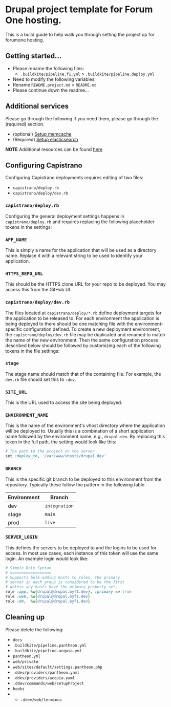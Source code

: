 # Drupal project template for Forum One hosting.

This is a build guide to help walk you through setting the project up for forumone hosting.

## Getting started...
* Please rename the following files:
    * `.buildkite/pipeline.f1.yml` > `.buildkite/pipeline.deploy.yml`
* Need to modify the following variables:
* Rename `README.project.md` > `README.md`
* Please continue down the readme...


## Additional services

Please go through the following if you need them, please go through the (required) section.

* (optional) [Setup memcache](../services/memcache.md)
* (Required) [Setup elasticsearch](../services/elasticsearch.md)

**NOTE** Additional resources can be found [here](../services/optional.md)


## Configuring Capistrano

Configuring Capistrano deployments requires editing of two files:

- `capistrano/deploy.rb`
- `capistrano/deploy/dev.rb`

### `capistrano/deploy.rb`

Configuring the general deployment settings happens in `capistrano/deploy.rb` and requires replacing the
following placeholder tokens in the settings:

### `APP_NAME`

This is simply a name for the application that will be used as a directory name. Replace it with a relevant
string to be used to identify your application.

### `HTTPS_REPO_URL`

This should be the HTTPS clone URL for your repo to be deployed. You may access this from the GitHub UI.

### `capistrano/deploy/dev.rb`

The files located at `capistrano/deploy/*.rb` define deployment targets for the application to be released to.
For each environment the application is being deployed to there should be one matching file with the
environment-specific configuration defined. To create a new deployment environment, the
`capistrano/deploy/dev.rb` file may be duplicated and renamed to match the name of the new environment. Then
the same configuration process described below should be followed by customizing each of the following tokens
in the file settings:

### `stage`

The stage name should match that of the containing file. For example, the `dev.rb` file should set this to `:dev`.

### `SITE_URL`

This is the URL used to access the site being deployed.

### `ENVIRONMENT_NAME`

This is the name of the environment's vhost directory where the application will be deployed to. Usually this
is a combination of a short application name followed by the environment name, e.g., `drupal.dev`. By replacing
this token in the full path, the setting would look like this:

```ruby
# The path to the project on the server
set :deploy_to, '/var/www/vhosts/drupal.dev'
```

### `BRANCH`

This is the specific git branch to be deployed to this environment from the repository. Typically these follow the pattern in the following table.

| Environment | Branch        |
| ----------- | ------------- |
| dev         | `integration` |
| stage       | `main`        |
| prod        | `live`        |

### `SERVER_LOGIN`

This defines the servers to be deployed to and the logins to be used for access. In most use cases, each
instance of this token will use the same login. An example login would look like:

```ruby
# Simple Role Syntax
# ==================
# Supports bulk-adding hosts to roles, the primary
# server in each group is considered to be the first
# unless any hosts have the primary property set.
role :app, %w{drupal@drupal.byf1.dev}, :primary => true
role :web, %w{drupal@drupal.byf1.dev}
role :db,  %w{drupal@drupal.byf1.dev}
```

## Cleaning up

Please delete the following:
* `docs`
* `.buildkite/pipeline.pantheon.yml`
* `.buildkite/pipeline.acquia.yml`
* `pantheon.yml`
* `web/private`
* `web/sites/default/settings.pantheon.php`
* `.ddev/providers/pantheon.yaml`
* `.ddev/providers/acquia.yaml`
* `.ddev/commands/web/setupProject`
* `hooks`
* * `.ddev/web/terminus`
